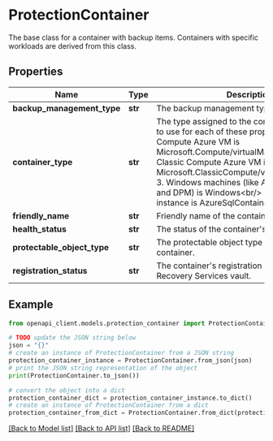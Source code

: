 # ProtectionContainer

The base class for a container with backup items. Containers with specific workloads are derived from this class.

## Properties

Name | Type | Description | Notes
------------ | ------------- | ------------- | -------------
**backup_management_type** | **str** | The backup management type for the container. | [optional] 
**container_type** | **str** | The type assigned to the container. The values to use for each of these properties are:&lt;br/&gt; 1. Compute Azure VM is Microsoft.Compute/virtualMachines&lt;br/&gt; 2. Classic Compute Azure VM is Microsoft.ClassicCompute/virtualMachines&lt;br/&gt; 3. Windows machines (like Azure Backup Server and DPM) is Windows&lt;br/&gt; 4. Azure SQL instance is AzureSqlContainer. | [optional] [readonly] 
**friendly_name** | **str** | Friendly name of the container. | [optional] 
**health_status** | **str** | The status of the container&#39;s health. | [optional] 
**protectable_object_type** | **str** | The protectable object type associated with the container. | [optional] 
**registration_status** | **str** | The container&#39;s registration status with the Recovery Services vault. | [optional] 

## Example

```python
from openapi_client.models.protection_container import ProtectionContainer

# TODO update the JSON string below
json = "{}"
# create an instance of ProtectionContainer from a JSON string
protection_container_instance = ProtectionContainer.from_json(json)
# print the JSON string representation of the object
print(ProtectionContainer.to_json())

# convert the object into a dict
protection_container_dict = protection_container_instance.to_dict()
# create an instance of ProtectionContainer from a dict
protection_container_from_dict = ProtectionContainer.from_dict(protection_container_dict)
```
[[Back to Model list]](../README.md#documentation-for-models) [[Back to API list]](../README.md#documentation-for-api-endpoints) [[Back to README]](../README.md)


